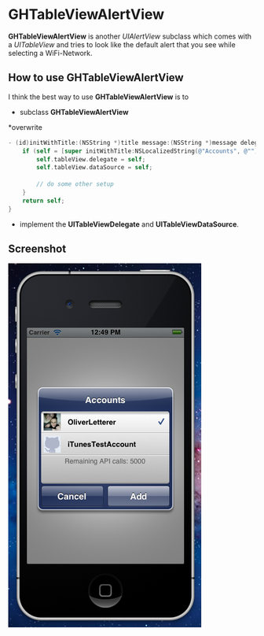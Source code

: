 # GHTableViewAlertView
**GHTableViewAlertView** is another *UIAlertView* subclass which comes with a *UITableView* and tries to look like the default alert that you see while selecting a WiFi-Network.

## How to use GHTableViewAlertView

I think the best way to use **GHTableViewAlertView** is to

* subclass **GHTableViewAlertView**

*overwrite

```objective-c
- (id)initWithTitle:(NSString *)title message:(NSString *)message delegate:(id)delegate cancelButtonTitle:(NSString *)cancelButtonTitle otherButtonTitles:(NSString *)otherButtonTitles, ... {
    if (self = [super initWithTitle:NSLocalizedString(@"Accounts", @"") message:nil delegate:self cancelButtonTitle:NSLocalizedString(@"Cancel", @"") otherButtonTitles:NSLocalizedString(@"Add", @""), nil]) {
        self.tableView.delegate = self;
        self.tableView.dataSource = self;
        
        // do some other setup
    }
    return self;
}
```

* implement the **UITableViewDelegate** and **UITableViewDataSource**.

## Screenshot
<img src="https://github.com/OliverLetterer/GHTableViewAlertView/raw/master/Screenshots/1.png">